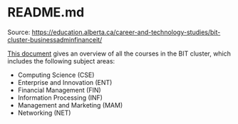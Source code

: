 # README.md

Source: <https://education.alberta.ca/career-and-technology-studies/bit-cluster-businessadminfinanceit/>

[This document](https://education.alberta.ca/media/481762/2015-08-27_bit_scope2015.pdf) gives an overview of all the courses in the BIT cluster, which includes the following subject areas:

+ Computing Science (CSE)
+ Enterprise and Innovation (ENT)
+ Financial Management (FIN)
+ Information Processing (INF)
+ Management and Marketing (MAM)
+ Networking (NET)
